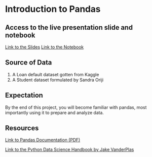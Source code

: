 
# Introduction to Pandas
## Access to the live presentation slide and notebook

[Link to the Slides](https://docs.google.com/presentation/d/1sFl4uJkbGuYrkPwy88t3WQrEHKTqikJNptMk2wprTXM/edit?usp=sharing)
[Link to the Notebook](https://colab.research.google.com/drive/1BAJvL0KLAMw976RKi9qZ7ak8-9sv7Vft?usp=sharing)

## Source of Data
1. A Loan default dataset gotten from Kaggle
2. A Student dataset formulated by Sandra Oriji

## Expectation

By the end of this project, you will become familiar with pandas, most importantly using it to prepare and analyze data.

## Resources

[Link to Pandas Documentation (PDF)](https://pandas.pydata.org/pandas-docs/stable/pandas.pdf)

[Link to the Python Data Science Handbook by Jake VanderPlas](https://jakevdp.github.io/PythonDataScienceHandbook/)
